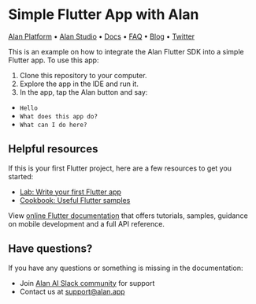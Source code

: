 # Simple Flutter App with Alan

[Alan Platform](https://alan.app/) • [Alan Studio](https://studio.alan.app/register) • [Docs](https://alan.app/docs) • [FAQ](https://alan.app/docs/usage/additional/faq) •
[Blog](https://alan.app/blog/) • [Twitter](https://twitter.com/alanvoiceai)

This is an example on how to integrate the Alan Flutter SDK into a simple Flutter app. To use this app:

1. Clone this repository to your computer.
2. Explore the app in the IDE and run it.
3. In the app, tap the Alan button and say:
  * `Hello`
  * `What does this app do?`
  * `What can I do here?`

## Helpful resources

If this is your first Flutter project, here are a few resources to get you started:

- [Lab: Write your first Flutter app](https://flutter.dev/docs/get-started/codelab)
- [Cookbook: Useful Flutter samples](https://flutter.dev/docs/cookbook)

View [online Flutter documentation](https://flutter.dev/docs) that offers tutorials, samples, guidance on mobile development and a full API reference.

 
## Have questions?

If you have any questions or something is missing in the documentation:
- Join [Alan AI Slack community](https://app.slack.com/client/TL55N530A) for support
- Contact us at [support@alan.app](mailto:support@alan.app)